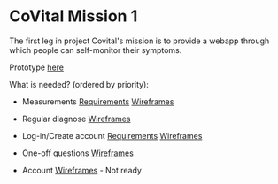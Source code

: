 # CoVital Mission 1

The first leg in project Covital's mission is to provide a webapp through which people can self-monitor their symptoms.

Prototype [here](https://www.figma.com/file/XXzu9WgurGg308ZUkKOQ66/CoVital)

What is needed? (ordered by priority):

- Measurements [Requirements](https://trello.com/c/lOLJMZvO) [Wireframes](https://miro.com/app/board/o9J_kwTUvD0=/?moveToWidget=3074457347405314444&cot=13)

- Regular diagnose [Wireframes](https://miro.com/app/board/o9J_kwTUvD0=/?moveToWidget=3074457347400644693&cot=13)

- Log-in/Create account [Requirements](https://trello.com/c/WH9wlULp) [Wireframes](https://miro.com/app/board/o9J_kwTUvD0=/?moveToWidget=3074457347394745168&cot=13)

- One-off questions [Wireframes](https://miro.com/app/board/o9J_kwTUvD0=/?moveToWidget=3074457347398354984&cot=13)

- Account [Wireframes](https://miro.com/app/board/o9J_kwTUvD0=/?moveToWidget=3074457347402913737&cot=13) - Not ready



